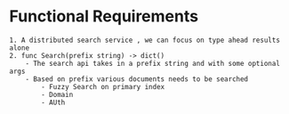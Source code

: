 # Functional Requirements
    1. A distributed search service , we can focus on type ahead results alone
    2. func Search(prefix string) -> dict()
        - The search api takes in a prefix string and with some optional args
        - Based on prefix various documents needs to be searched
            - Fuzzy Search on primary index
            - Domain
            - AUth

            